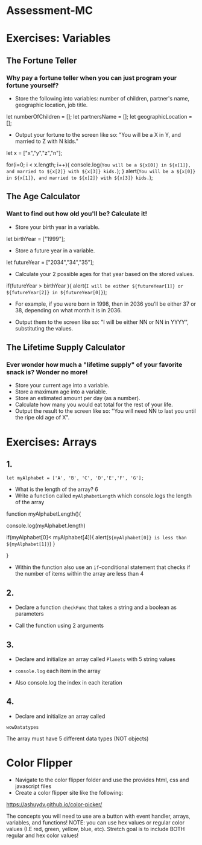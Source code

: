 # Assessment-MC

# Exercises: Variables
## The Fortune Teller
 ### Why pay a fortune teller when you can just program your fortune yourself?
 - Store the following into variables: number of children, partner's name, geographic location, job title.

let numberOfChildren = [];
let partnersName = [];
let geographicLocation = [];

 - Output your fortune to the screen like so: "You will be a X in Y, and married to Z with N kids."

let x = ["x","y","z","n"];

for(i=0; i < x.length; i++){
  console.log(`You will be a ${x[0]} in ${x[1]}, and married to ${x[2]} with ${x[3]} kids.`);
}
alert(`You will be a ${x[0]} in ${x[1]}, and married to ${x[2]} with ${x[3]} kids.`);

## The Age Calculator
### Want to find out how old you'll be? Calculate it!
 - Store your birth year in a variable.

let birthYear = ["1999"];

 - Store a future year in a variable.

let futureYear = ["2034","34","35"];

 - Calculate your 2 possible ages for that year based on the stored values.

 if(futureYear > birthYear ){
     alert(`I will be either ${futureYear[1]} or ${futureYear[2]} in ${futureYear[0]}`);

 - For example, if you were born in 1998, then in 2036 you'll be either 37 or 38, depending on what month it is in 2036.

 - Output them to the screen like so: "I will be either NN or NN in YYYY", substituting the values.

## The Lifetime Supply Calculator
### Ever wonder how much a "lifetime supply" of your favorite snack is? Wonder no more!
 - Store your current age into a variable.
 - Store a maximum age into a variable.
 - Store an estimated amount per day (as a number).
 - Calculate how many you would eat total for the rest of your life.
 - Output the result to the screen like so: "You will need NN to last you until the ripe old age of X".



# Exercises: Arrays 

## 1.

  ```let myAlphabet = ['A', 'B', 'C', 'D','E','F', 'G'];```

  

 - What is the length of the array?
     6
 - Write a function called ```myAlphabetLength``` which console.logs the length of the array

 function myAlphabetLength(){

   console.log(myAlphabet.length)

   if(myAlphabet[0]< myAlphabet[4]){
    alert(`${myAlphabet[0]} is less than ${myAlphabet[1]}`)
   }

 }

 - Within the function also use an ```if```-conditional statement that checks if the number of items within the array are less than 4

 

## 2.

 - Declare a function ```checkFunc``` that takes a string and a boolean as parameters

 - Call the function using 2 arguments

## 3.

 - Declare and initialize an array called ```Planets``` with 5 string values

 - ```console.log``` each item in the array

 - Also console.log the index in each iteration

## 4.
 - Declare and initialize an array called

 ```wowDatatypes```

The array must have 5 different data types (NOT objects)

# Color Flipper
- Navigate to the color flipper folder and use the provides html, css and javascript files
- Create a color flipper site like the following:

https://ashuydv.github.io/color-picker/

The concepts you will need to use are a button with event handler, arrays, variables, and functions!
NOTE: you can use hex values or regular color values (I.E red, green, yellow, blue, etc). Stretch goal is to include BOTH regular and hex color values!
